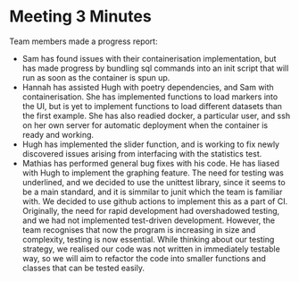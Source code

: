# Meeting 3 Minutes
Team members made a progress report:
- Sam has found issues with their containerisation implementation, but has made progress by bundling sql commands into an init script that will run as soon as the container is spun up.
- Hannah has assisted Hugh with poetry dependencies, and Sam with containerisation. She has implemented functions to load markers into the UI, but is yet to implement functions to load different datasets than the first example. She has also readied docker, a particular user, and ssh on her own server for automatic deployment when the container is ready and working.
- Hugh has implemented the slider function, and is working to fix newly discovered issues arising from interfacing with the statistics test.
- Mathias has performed general bug fixes with his code. He has liased with Hugh to implement the graphing feature.
The need for testing was underlined, and we decided to use the unittest library, since it seems to be a main standard, and it is simmilar to junit which the team is familiar with. We decided to use github actions to implement this as a part of CI. Originally, the need for rapid development had overshadowed testing, and we had not implemented test-driven development. However, the team recognises that now the program is increasing in size and complexity, testing is now essential. While thinking about our testing strategy, we realised our code was not written in immediately testable way, so we will aim to refactor the code into smaller functions and classes that can be tested easily.
